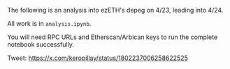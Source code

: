 The following is an analysis into ezETH's depeg on 4/23, leading into 4/24. 

All work is in `analysis.ipynb`.

You will need RPC URLs and Etherscan/Arbican keys to run the complete notebook successfully.

Tweet: https://x.com/keropillay/status/1802237006258622525